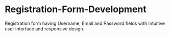 # Registration-Form-Development
 Registration form having Username, Email and Password fields with intuitive user interface and responsive design.
